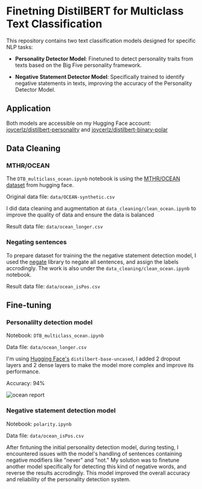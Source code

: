 # Finetning DistilBERT for Multiclass Text Classification

This repository contains two text classification models designed for specific NLP tasks:

- **Personality Detector Model**: Finetuned to detect personality traits from texts based on the Big Five personality framework. 

- **Negative Statement Detector Model**: Specifically trained to identify negative statements in texts, improving the accuracy of the Personality Detector Model.

## Application

Both models are accessible on my Hugging Face account: [joycerlz/distilbert-personality](https://huggingface.co/joycerlz/distilbert-personality) and [joycerlz/distilbert-binary-polar](https://huggingface.co/joycerlz/distilbert-binary-polar)

## Data Cleaning

### MTHR/OCEAN

The ```DTB_multiclass_ocean.ipynb``` notebook is using the [MTHR/OCEAN dataset](https://huggingface.co/datasets/MTHR/OCEAN?row=0) from hugging face.

Original data file: ```data/OCEAN-synthetic.csv```

I did data cleaning and augmentation at ```data_cleaning/clean_ocean.ipynb``` to improve the quality of data and ensure the data is balanced

Result data file: ```data/ocean_longer.csv```

### Negating sentences

To prepare dataset for training the the negative statement detection model, I used the [negate](https://github.com/dmlls/negate) library to negate all sentences, and assign the labels accrodingly. The work is also under the ```data_cleaning/clean_ocean.ipynb``` notebook.

Result data file: ```data/ocean_isPos.csv```

## Fine-tuning

### Personalilty detection model

Notebook: ```DTB_multiclass_ocean.ipynb``` 

Data file: ```data/ocean_longer.csv```

I'm using [Hugging Face's](https://huggingface.co/distilbert/distilbert-base-uncased) ```distilbert-base-uncased```, I added 2 dropout layers and 2 dense layers to make the model more complex and improve its performance.

Accuracy: 94%

![ocean report](https://github.com/joycerlz/bigfive-text-classification/assets/81258562/648f9546-018c-4491-b307-b9239e06610b)


### Negative statement detection model

Notebook: ```polarity.ipynb``` 

Data file: ```data/ocean_isPos.csv```

After fintuning the initial personality detection model, during testing, I encountered issues with the model's handling of sentences containing negative modifiers like "never" and "not." My solution was to finetune another model specifically for detecting this kind of negative words, and reverse the results accrodingly. This model improved the overall accuracy and reliability of the personality detection system.

